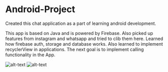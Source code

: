 # Android-Project

Created this chat application as a part of learning android development.

This app is based on Java and is powered by Firebase. Also picked up features from instagram and whatsapp and tried to clib them here.
Learned how firebase auth, storage and database works. Also learned to implement recyclerView in applications.
The next goal is to implement calling functionality in the App.

![alt-text](https://ibb.co/zPsF02X)
![alt-text](https://ibb.co/hZyVTSV)
